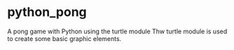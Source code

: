 # python_pong
A pong game with Python using the turtle module
Thw turtle module is used to create some basic graphic elements.
